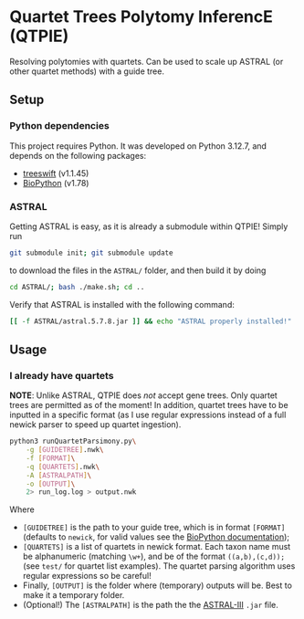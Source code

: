 # Quartet Trees Polytomy InferencE (QTPIE)
Resolving polytomies with quartets. Can be used to scale up ASTRAL (or other quartet methods) with a guide tree.

## Setup 
### Python dependencies 
This project requires Python. It was developed on Python 3.12.7, and depends on the following packages: 
- [treeswift](https://github.com/niemasd/TreeSwift) (v1.1.45)
- [BioPython](https://biopython.org/) (v1.78)
### ASTRAL 
Getting ASTRAL is easy, as it is already a submodule within QTPIE! Simply run 
```bash
git submodule init; git submodule update
```
to download the files in the `ASTRAL/` folder, and then build it by doing 
```bash
cd ASTRAL/; bash ./make.sh; cd ..
```
Verify that ASTRAL is installed with the following command: 
```bash
[[ -f ASTRAL/astral.5.7.8.jar ]] && echo "ASTRAL properly installed!"
```

## Usage 
### I already have quartets
**NOTE**: Unlike ASTRAL, QTPIE does *not* accept gene trees. Only quartet trees are permitted as of the moment! In addition, quartet trees have to be inputted in a specific format (as I use regular expressions instead of a full newick parser to speed up quartet ingestion).
```bash
python3 runQuartetParsimony.py\
    -g [GUIDETREE].nwk\
    -f [FORMAT]\
    -q [QUARTETS].nwk\
    -A [ASTRALPATH]\
    -o [OUTPUT]\
    2> run_log.log > output.nwk
```
Where 
- `[GUIDETREE]` is the path to your guide tree, which is in format `[FORMAT]` (defaults to `newick`, for valid values see the [BioPython documentation](https://biopython.org/wiki/Phylo)); 
- `[QUARTETS]` is a list of quartets in newick format. Each taxon name must be alphanumeric (matching `\w+`), and be of the format `((a,b),(c,d));` (see `test/` for quartet list examples). The quartet parsing algorithm uses regular expressions so be careful! 
- Finally, `[OUTPUT]` is the folder where (temporary) outputs will be. Best to make it a temporary folder.
- (Optional!) The `[ASTRALPATH]` is the path the the [ASTRAL-III](https://github.com/smirarab/ASTRAL) `.jar` file. 